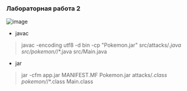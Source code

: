 ### Лабораторная работа 2

![image](https://github.com/vnikolaenko-dev/ITMO/assets/64604542/08edf289-3284-4adf-bd11-f65b78936cc6)


- javac
>javac -encoding utf8 -d bin -cp "Pokemon.jar" src/attacks/*.java src/pokemon/*/*.java src/Main.java
- jar
>jar -cfm app.jar MANIFEST.MF Pokemon.jar attacks/*.class pokemon/*/*.class Main.class
